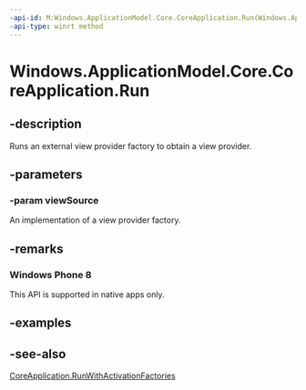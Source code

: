 ```yaml
---
-api-id: M:Windows.ApplicationModel.Core.CoreApplication.Run(Windows.ApplicationModel.Core.IFrameworkViewSource)
-api-type: winrt method
---
```


<!-- Method syntax
public void Run(Windows.ApplicationModel.Core.IFrameworkViewSource viewSource)
-->

# Windows.ApplicationModel.Core.CoreApplication.Run

## -description
Runs an external view provider factory to obtain a view provider.

## -parameters
### -param viewSource
An implementation of a view provider factory.

## -remarks
### Windows Phone 8

This API is supported in native apps only.

## -examples

## -see-also
[CoreApplication.RunWithActivationFactories](coreapplication_runwithactivationfactories_672867736.md)
